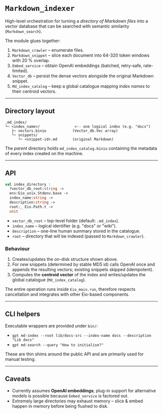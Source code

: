 # `Markdown_indexer`

High-level orchestration for turning a *directory of Markdown files* into a
vector database that can be searched with semantic similarity (`Markdown_search`).

The module glues together:

1. `Markdown_crawler` – enumerate files.
2. `Markdown_snippet` – slice each document into 64-320 token windows with
   20 % overlap.
3. `Embed_service` – obtain OpenAI embeddings (batched, retry-safe, rate-limited).
4. `Vector_db` – persist the dense vectors alongside the original Markdown
   snippet.
5. `Md_index_catalog` – keep a global catalogue mapping *index names* to their
   centroid vectors.

---

## Directory layout

```
.md_index/
└─ <index_name>/                <-- one logical index (e.g. "docs")
   ├─ vectors.binio            (Vector_db.Vec array)
   └─ snippets/
      └─ <snippet-id>.md       (original Markdown)
```

The *parent* directory holds `md_index_catalog.binio` containing the metadata
of every index created on the machine.

---

## API

```ocaml
val index_directory :
  ?vector_db_root:string ->
  env:Eio_unix.Stdenv.base ->
  index_name:string ->
  description:string ->
  root:_ Eio.Path.t ->
  unit
```

* `vector_db_root` – top-level folder (default: `.md_index`).
* `index_name`      – logical identifier (e.g. "docs" or "wiki").
* `description`     – one-line human summary stored in the catalogue.
* `root`            – directory that will be indexed (passed to
  `Markdown_crawler`).

### Behaviour

1. Creates/updates the on-disk structure shown above.
2. For *new* snippets (determined by stable MD5 id) calls OpenAI once and
   appends the resulting vectors; existing snippets skipped (idempotent).
3. Computes the **centroid vector** of the index and writes/updates the global
   catalogue (`Md_index_catalog`).

The entire operation runs inside `Eio_main.run`, therefore respects
cancellation and integrates with other Eio-based components.

---

## CLI helpers

Executable wrappers are provided under `bin/`:

* `gpt md-index --root lib/docs-src --index-name docs --description "Lib docs"`
* `gpt md-search --query "How to initialise?"`

These are thin shims around the public API and are primarily used for manual
testing.

---

## Caveats

* Currently assumes **OpenAI embeddings**; plug-in support for
  alternative models is possible because `Embed_service` is factored out.
* Extremely large directories may exhaust memory – slice & embed happen in
  memory before being flushed to disk.


